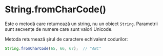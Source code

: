 # String.fromCharCode()

Este o metodă care returnează un string, nu un obiect `String`. Parametrii sunt secvențe de numere care sunt valori Unicode.

Metoda returnează șirul de caractere echivalent codurilor:

```javascript
String.fromCharCode(65, 66, 67);  // "ABC"
```
